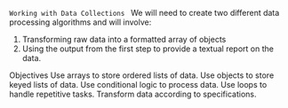 ``Working with Data Collections ``
We will need to create two different data processing algorithms and will involve:
1. Transforming raw data into a formatted array of objects
2. Using the output from the first step to provide a textual report on the data. 

Objectives
Use arrays to store ordered lists of data.
Use objects to store keyed lists of data.
Use conditional logic to process data.
Use loops to handle repetitive tasks. 
Transform data according to specifications.

